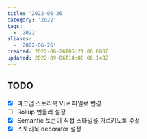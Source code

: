 ```yaml
---
title: '2022-06-26'
category: '2022'
tags:
  - '2022'
aliases:
  - '2022-06-26'
created: 2022-06-26T05:21:00.000Z
updated: 2022-09-06T14:00:06.140Z
---
```


## TODO

- [x] 마크업 스토리북 Vue 파일로 변경
- [ ] Rollup 번들러 설정
- [x] Semantic 토큰이 직접 스타일을 가르키도록 수정
- [x] 스토리북 decorator 설정
